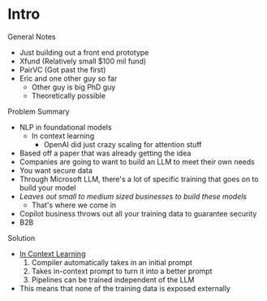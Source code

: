 # Intro

General Notes
- Just building out a front end prototype
- Xfund (Relatively small $100 mil fund)
- PairVC (Got past the first)
- Eric and one other guy so far
	- Other guy is big PhD guy
	- Theoretically possible

Problem Summary
- NLP in foundational models
	- In context learning
		- OpenAI did just crazy scaling for attention stuff
- Based off a paper that was already getting the idea
- Companies are going to want to build an LLM to meet their own needs
- You want secure data
- Through Microsoft LLM, there's a lot of specific training that goes on to build your model
- *Leaves out small to medium sized businesses to build these models*
	- That's where we come in
- Copilot business throws out all your training data to guarantee security
- B2B

Solution
- [In Context Learning](In-context%20learning.md)
	1. Compiler automatically takes in an initial prompt
	2. Takes in-context prompt to turn it into a better prompt
	3. Pipelines can be trained independent of the LLM
- This means that none of the training data is exposed externally

